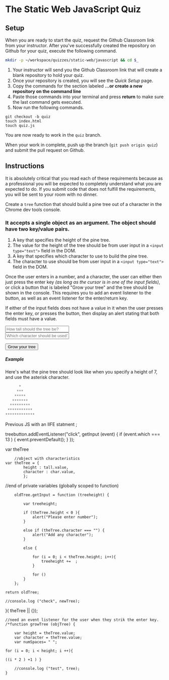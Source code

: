 # The Static Web JavaScript Quiz

## Setup

When you are ready to start the quiz, request the Github Classroom link from your instructor. After you've successfully created the repository on Github for your quiz, execute the following command.

```bash
mkdir -p ~/workspace/quizzes/static-web/javascript && cd $_
```

1. Your instructor will send you the Github Classroom link that will create a blank repository to hold your quiz.
1. Once your repository is created, you will see the *Quick Setup* page.
1. Copy the commands for the section labeled **…or create a new repository on the command line**
1. Paste those commands into your terminal and press **return** to make sure the last command gets executed.
1. Now run the following commands.

```
git checkout -b quiz
touch index.html
touch quiz.js
```

You are now ready to work in the `quiz` branch.

When your work in complete, push up the branch (`git push origin quiz`) and submit the pull request on Github.

## Instructions

It is absolutely critical that you read each of these requirements because as a professional you will be expected to completely understand what you are expected to do. If you submit code that does not fulfill the requirements, you will be sent to your room with no dinner.

Create a `tree` function that should build a pine tree out of a character in the Chrome dev tools console. 

### It accepts a single object as an argument. The object should have two key/value pairs.

1. A key that specifies the height of the pine tree.
1. The value for the height of the tree should be from user input in a `<input type="text">` field in the DOM.
1. A key that specifies which character to use to build the pine tree.
1. The character to use should be from user input in a `<input type="text">` field in the DOM.

Once the user enters in a number, and a character, the user can either then just press the enter key _(as long as the cursor is in one of the input fields)_, or click a button that is labeled "Grow your tree" and the tree should be shown in the console. This requires you to add an event listener to the button, as well as an event listener for the enter/return key.

If either of the input fields does not have a value in it when the user presses the enter key, or presses the button, then display an alert stating that both fields must have a value.

<div>
    <input type="text" style="width: 40%" placeholder="How tall should the tree be?">
</div>
<div>
    <input type="text" style="width: 40%" placeholder="Which character should be used?">
</div>

<button>Grow your tree</button>

##### Example

Here's what the pine tree should look like when you specify a height of 7, and use the asterisk character.

```js
      *
     ***
    *****
   *******
  *********
 ***********
*************
```



Previous JS with an IIFE statment ; 



treebutton.addEventListener("click", getInput (event) {
		if (event.which === 13 ) { 
		   event.preventDefault();
		} 
	});



var theTree 

	
		//object with characteristics 
	var theTree = {
			height : tall.value,
			character : char.value,
			};

//end of private variables (globally scoped to function)

		oldTree.getInput = function (treeheight) {

			var treeheight;

			if (theTree.height < 0 ){
				alert("Please enter number");
			} 

			else if (theTree.character === "") {
				alert("Add any character"); 
			}

			else {

				for (i = 0; i < theTree.height; i++){
					treeheight +=  ;
				}

				for ()
			}
		};

	return oldTree;

	//console.log ("check", newTree);

}( theTree || {});




	
	//need an event listener for the user when they strik the enter key.
	/*function growTree (objTree) {

		var height = theTree.value;
		var character = theTree.value; 
		var numSpaces= " ";

	for (i = 0; i < height; i ++){

	((i * 2 ) +1 ) }

		//console.log ("test", tree); 
	}






	 




